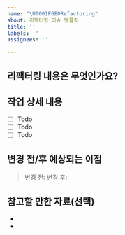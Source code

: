 ```yaml
---
name: "\U0001F6E0️Refactoring"
about: 리팩터링 이슈 템플릿
title: ''
labels: ''
assignees: ''

---
```


## 리팩터링 내용은 무엇인가요?

> 

## 작업 상세 내용

- [ ] Todo
- [ ] Todo
- [ ] Todo

## 변경 전/후 예상되는 이점

> 변경 전: 
> 변경 후: 

## 참고할 만한 자료(선택)
-
-
